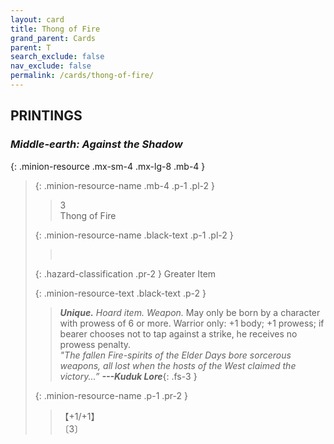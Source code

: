 ```yaml
---
layout: card
title: Thong of Fire
grand_parent: Cards
parent: T
search_exclude: false
nav_exclude: false
permalink: /cards/thong-of-fire/
---
```


## PRINTINGS


### _Middle-earth: Against the Shadow_

{: .minion-resource .mx-sm-4 .mx-lg-8 .mb-4 }
> {: .minion-resource-name .mb-4 .p-1 .pl-2 }
> > <div class="hazard-mp">3</div>
> > <div class="card-name">Thong of Fire</div>
>
> {: .minion-resource-name .black-text .p-1 .pl-2 }
> > &nbsp;
>
> {: .hazard-classification .pr-2 }
> Greater Item
>
> {: .minion-resource-text .black-text .p-2 }
> > _**Unique.**_ _Hoard item._ _Weapon._ May only be born by a character with prowess of 6 or more. Warrior only: +1 body; +1 prowess; if bearer chooses not to tap against a strike, he receives no prowess penalty. <br>_"The fallen Fire-spirits of the Elder Days bore sorcerous weapons, all lost when the hosts of the West claimed the victory...”_ ***---&#65279;Kuduk Lore***{: .fs-3 } 
> 
> {: .minion-resource-name .p-1 .pr-2 }
> > <div class="card-shield">【+1/+1】</div>
> > <div class="card-corruption-white">〔3〕</div>
